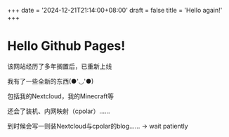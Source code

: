 +++
date = '2024-12-21T21:14:00+08:00'
draft = false
title = 'Hello again!'
+++
# Hello Github Pages!
该网站经历了多年搁置后，已重新上线

我有了一些全新的东西(●'◡'●)

包括我的Nextcloud，我的Minecraft等

还会了装机、内网映射（cpolar）……

到时候会写一则装Nextcloud与cpolar的blog…… -> wait patiently